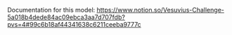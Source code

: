 
Documentation for this model: https://www.notion.so/Vesuvius-Challenge-5a018b4dede84ac09ebca3aa7d707fdb?pvs=4#99c6b18af44341638c6211ceeba9777c